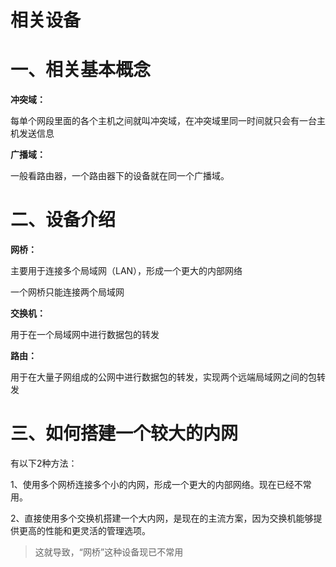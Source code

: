 # 相关设备

# 一、相关基本概念

**冲突域：**

每单个网段里面的各个主机之间就叫冲突域，在冲突域里同一时间就只会有一台主机发送信息

**广播域：**

一般看路由器，一个路由器下的设备就在同一个广播域。

# 二、设备介绍

**网桥：**

主要用于连接多个局域网（LAN），形成一个更大的内部网络

一个网桥只能连接两个局域网

**交换机：**

用于在一个局域网中进行数据包的转发

**路由：**

用于在大量子网组成的公网中进行数据包的转发，实现两个远端局域网之间的包转发

# 三、如何搭建一个较大的内网

有以下2种方法：

1、使用多个网桥连接多个小的内网，形成一个更大的内部网络。现在已经不常用。

2、直接使用多个交换机搭建一个大内网，是现在的主流方案，因为交换机能够提供更高的性能和更灵活的管理选项。

> 这就导致，“网桥”这种设备现已不常用
>